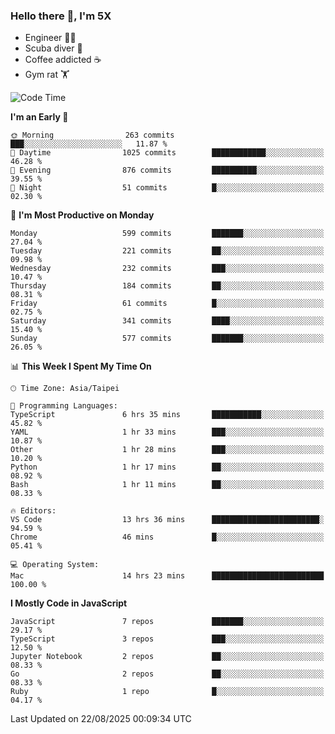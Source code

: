### Hello there 👋, I'm 5X

* Engineer 👨‍💻
* Scuba diver 🤿
* Coffee addicted ☕️
* Gym rat 🏋️

<!--START_SECTION:waka-->
![Code Time](http://img.shields.io/badge/Code%20Time-1%2C837%20hrs%2022%20mins-blue)

**I'm an Early 🐤** 

```text
🌞 Morning                263 commits         ███░░░░░░░░░░░░░░░░░░░░░░   11.87 % 
🌆 Daytime                1025 commits        ████████████░░░░░░░░░░░░░   46.28 % 
🌃 Evening                876 commits         ██████████░░░░░░░░░░░░░░░   39.55 % 
🌙 Night                  51 commits          █░░░░░░░░░░░░░░░░░░░░░░░░   02.30 % 
```
📅 **I'm Most Productive on Monday** 

```text
Monday                   599 commits         ███████░░░░░░░░░░░░░░░░░░   27.04 % 
Tuesday                  221 commits         ██░░░░░░░░░░░░░░░░░░░░░░░   09.98 % 
Wednesday                232 commits         ███░░░░░░░░░░░░░░░░░░░░░░   10.47 % 
Thursday                 184 commits         ██░░░░░░░░░░░░░░░░░░░░░░░   08.31 % 
Friday                   61 commits          █░░░░░░░░░░░░░░░░░░░░░░░░   02.75 % 
Saturday                 341 commits         ████░░░░░░░░░░░░░░░░░░░░░   15.40 % 
Sunday                   577 commits         ███████░░░░░░░░░░░░░░░░░░   26.05 % 
```


📊 **This Week I Spent My Time On** 

```text
🕑︎ Time Zone: Asia/Taipei

💬 Programming Languages: 
TypeScript               6 hrs 35 mins       ███████████░░░░░░░░░░░░░░   45.82 % 
YAML                     1 hr 33 mins        ███░░░░░░░░░░░░░░░░░░░░░░   10.87 % 
Other                    1 hr 28 mins        ███░░░░░░░░░░░░░░░░░░░░░░   10.20 % 
Python                   1 hr 17 mins        ██░░░░░░░░░░░░░░░░░░░░░░░   08.92 % 
Bash                     1 hr 11 mins        ██░░░░░░░░░░░░░░░░░░░░░░░   08.33 % 

🔥 Editors: 
VS Code                  13 hrs 36 mins      ████████████████████████░   94.59 % 
Chrome                   46 mins             █░░░░░░░░░░░░░░░░░░░░░░░░   05.41 % 

💻 Operating System: 
Mac                      14 hrs 23 mins      █████████████████████████   100.00 % 
```

**I Mostly Code in JavaScript** 

```text
JavaScript               7 repos             ███████░░░░░░░░░░░░░░░░░░   29.17 % 
TypeScript               3 repos             ███░░░░░░░░░░░░░░░░░░░░░░   12.50 % 
Jupyter Notebook         2 repos             ██░░░░░░░░░░░░░░░░░░░░░░░   08.33 % 
Go                       2 repos             ██░░░░░░░░░░░░░░░░░░░░░░░   08.33 % 
Ruby                     1 repo              █░░░░░░░░░░░░░░░░░░░░░░░░   04.17 % 
```




 Last Updated on 22/08/2025 00:09:34 UTC
<!--END_SECTION:waka-->
